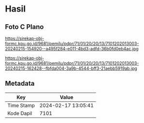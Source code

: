 # Hasil

## Foto C Plano

https://sirekap-obj-formc.kpu.go.id/9681/pemilu/pdpr/71/01/20/20/13/7101202013003-20240215-154920--a495f284-e011-4bd3-adfd-36b0fd0eb4ac.jpg

https://sirekap-obj-formc.kpu.go.id/9681/pemilu/pdpr/71/01/20/20/13/7101202013003-20240215-162428--fbfda004-3a9b-4544-bff3-21aebb5919ab.jpg


## Metadata

| Key        | Value               |
| ---------- | ------------------- |
| Time Stamp | 2024-02-17 13:05:41 |
| Kode Dapil | 7101                |




